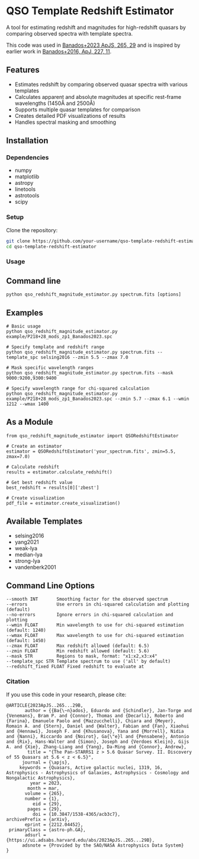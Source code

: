# QSO Template Redshift Estimator

A tool for estimating redshift and magnitudes for high-redshift quasars by comparing observed spectra with template spectra.

This code was used in [Banados+2023 ApJS, 265, 29](https://ui.adsabs.harvard.edu/abs/2023ApJS..265...29B/abstract) and is inspired by earlier work in [Banados+2016, ApJ, 227, 11](https://ui.adsabs.harvard.edu/abs/2016ApJS..227...11B/abstract).

## Features

- Estimates redshift by comparing observed quasar spectra with various templates
- Calculates apparent and absolute magnitudes at specific rest-frame wavelengths (1450Å and 2500Å)
- Supports multiple quasar templates for comparison
- Creates detailed PDF visualizations of results
- Handles spectral masking and smoothing

## Installation

### Dependencies

- numpy
- matplotlib
- astropy
- linetools
- astrotools
- scipy

### Setup

Clone the repository:
```bash
git clone https://github.com/your-username/qso-template-redshift-estimator.git
cd qso-template-redshift-estimator
```

### Usage

## Command line
```
python qso_redshift_magnitude_estimator.py spectrum.fits [options]
```
## Examples
```
# Basic usage
python qso_redshift_magnitude_estimator.py example/P218+28_mods_zp1_Banados2023.spc

# Specify template and redshift range
python qso_redshift_magnitude_estimator.py spectrum.fits --template_spc selsing2016 --zmin 5.5 --zmax 7.0

# Mask specific wavelength ranges
python qso_redshift_magnitude_estimator.py spectrum.fits --mask 9000:9200,9300:9400

# Specify wavelength range for chi-squared calculation
python qso_redshift_magnitude_estimator.py example/P218+28_mods_zp1_Banados2023.spc --zmin 5.7 --zmax 6.1 --wmin 1212 --wmax 1400
```

## As a Module

```
from qso_redshift_magnitude_estimator import QSORedshiftEstimator

# Create an estimator
estimator = QSORedshiftEstimator('your_spectrum.fits', zmin=5.5, zmax=7.0)

# Calculate redshift
results = estimator.calculate_redshift()

# Get best redshift value
best_redshift = results[0]['zbest']

# Create visualization
pdf_file = estimator.create_visualization()
```

## Available Templates

* selsing2016
* yang2021
* weak-lya
* median-lya
* strong-lya
* vandenberk2001

## Command Line Options

```
--smooth INT       Smoothing factor for the observed spectrum
--errors           Use errors in chi-squared calculation and plotting (default)
--no-errors        Ignore errors in chi-squared calculation and plotting
--wmin FLOAT       Min wavelength to use for chi-squared estimation (default: 1240)
--wmax FLOAT       Max wavelength to use for chi-squared estimation (default: 1450)
--zmax FLOAT       Max redshift allowed (default: 6.5)
--zmin FLOAT       Min redshift allowed (default: 5.6)
--mask STR         Regions to mask, format: "x1:x2,x3:x4"
--template_spc STR Template spectrum to use ('all' by default)
--redshift_fixed FLOAT Fixed redshift to evaluate at
```

### Citation
If you use this code in your research, please cite:
```
@ARTICLE{2023ApJS..265...29B,
       author = {{Ba{\~n}ados}, Eduardo and {Schindler}, Jan-Torge and {Venemans}, Bram P. and {Connor}, Thomas and {Decarli}, Roberto and {Farina}, Emanuele Paolo and {Mazzucchelli}, Chiara and {Meyer}, Romain A. and {Stern}, Daniel and {Walter}, Fabian and {Fan}, Xiaohui and {Hennawi}, Joseph F. and {Khusanova}, Yana and {Morrell}, Nidia and {Nanni}, Riccardo and {Noirot}, Ga{\"e}l and {Pensabene}, Antonio and {Rix}, Hans-Walter and {Simon}, Joseph and {Verdoes Kleijn}, Gijs A. and {Xie}, Zhang-Liang and {Yang}, Da-Ming and {Connor}, Andrew},
        title = "{The Pan-STARRS1 z > 5.6 Quasar Survey. II. Discovery of 55 Quasars at 5.6 < z < 6.5}",
      journal = {\apjs},
     keywords = {Quasars, Active galactic nuclei, 1319, 16, Astrophysics - Astrophysics of Galaxies, Astrophysics - Cosmology and Nongalactic Astrophysics},
         year = 2023,
        month = mar,
       volume = {265},
       number = {1},
          eid = {29},
        pages = {29},
          doi = {10.3847/1538-4365/acb3c7},
archivePrefix = {arXiv},
       eprint = {2212.04452},
 primaryClass = {astro-ph.GA},
       adsurl = {https://ui.adsabs.harvard.edu/abs/2023ApJS..265...29B},
      adsnote = {Provided by the SAO/NASA Astrophysics Data System}
}


```